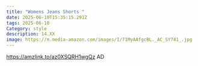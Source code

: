 ```yaml
---
title: "Womens Jeans Shorts "
date: 2025-06-10T15:35:15.291Z
tags: 2025-06-10
Category: style
description: 14.XX
image: https://m.media-amazon.com/images/I/71MyAAfgcBL._AC_SY741_.jpg
---
```

https://amzlink.to/az0XSQRH1wgQz AD